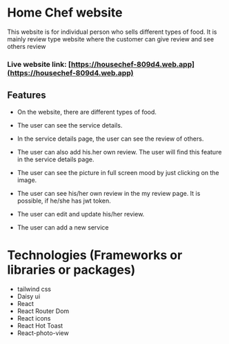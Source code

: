 # Home Chef website

This website is  for individual person who sells different types of food. It is mainly review type website where the customer can give review and see others review


### Live website link: [https://housechef-809d4.web.app](https://housechef-809d4.web.app)



## Features

* On the website, there are different types of food.

* The user can see the service details.

* In the service details page, the user can see the review of others.

* The user can also add his.her own review. The user will find this feature in the service details page.

* The user can see the picture in full screen mood by just clicking on the image.

* The user can see his/her own review in the my review page. It is possible, if he/she has jwt token.

* The user can edit and update his/her review.

* The user can add a new service

# Technologies (Frameworks or libraries or packages)

* tailwind css
* Daisy ui
* React
* React Router Dom
* React icons
* React Hot Toast
* React-photo-view 

